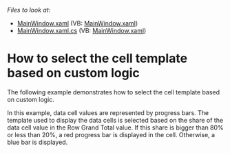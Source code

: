<!-- default file list -->
*Files to look at*:

* [MainWindow.xaml](./CS/DXPivotGrid_SelectingCellTemplate/MainWindow.xaml) (VB: [MainWindow.xaml](./VB/DXPivotGrid_SelectingCellTemplate/MainWindow.xaml))
* [MainWindow.xaml.cs](./CS/DXPivotGrid_SelectingCellTemplate/MainWindow.xaml.cs) (VB: [MainWindow.xaml](./VB/DXPivotGrid_SelectingCellTemplate/MainWindow.xaml))
<!-- default file list end -->
# How to select the cell template based on custom logic


<p>The following example demonstrates how to select the cell template based on custom logic.</p><p>In this example, data cell values are represented by progress bars. The template used to display the data cells is selected based on the share of the data cell value in the Row Grand Total value. If this share is bigger than 80% or less than 20%, a red progress bar is displayed in the cell. Otherwise, a blue bar is displayed.</p>

<br/>


